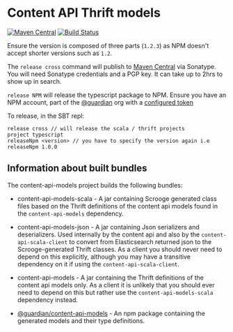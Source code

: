 # Content API Thrift models

[![Maven Central](https://maven-badges.herokuapp.com/maven-central/com.gu/content-api-models_2.12/badge.svg)](https://maven-badges.herokuapp.com/maven-central/com.gu/content-api-models_2.12)
[![Build Status](https://travis-ci.org/guardian/content-api-models.svg?branch=master)](https://travis-ci.org/guardian/content-api-models)

Ensure the version is composed of three parts (`1.2.3`) as NPM doesn't accept shorter versions such as `1.2`.

The `release cross` command will publish to [Maven Central](http://search.maven.org/) via Sonatype. You will need Sonatype credentials and a PGP key. It can take up to 2hrs to show up in search.

`release NPM` will release the typescript package to NPM. Ensure you have an NPM account, part of the [@guardian](https://www.npmjs.com/org/guardian) org with a [configured token](https://docs.npmjs.com/creating-and-viewing-authentication-tokens)

To release, in the SBT repl:
```sbtshell
release cross // will release the scala / thrift projects
project typescript
releaseNpm <version> // you have to specify the version again i.e releaseNpm 1.0.0
```

## Information about built bundles

The content-api-models project builds the following bundles: 

* content-api-models-scala - A jar containing Scrooge generated class files based on the Thrift definitions of the content api models found in the `content-api-models` dependency. 

* content-api-models-json - A jar containing Json serializers and deserializers. Used internally by the content api and also by the `content-api-scala-client` to convert from Elasticsearch returned json to the Scrooge-generated Thrift classes. As a client you should never need to depend on this explicitly, although you may have a transitive dependency on it if using the `content-api-scala-client`.

* content-api-models - A jar containing the Thrift definitions of the content api models only. As a client it is unlikely that you should ever need to depend on this but rather use the `content-api-models-scala` dependency instead.

* [@guardian/content-api-models](https://www.npmjs.com/package/@guardian/content-api-models) - An npm package containing the generated models and their type definitions.

